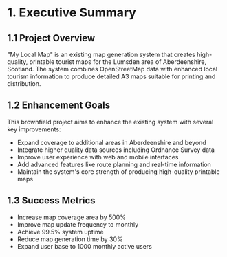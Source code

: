 # 1. Executive Summary

## 1.1 Project Overview
"My Local Map" is an existing map generation system that creates high-quality, printable tourist maps for the Lumsden area of Aberdeenshire, Scotland. The system combines OpenStreetMap data with enhanced local tourism information to produce detailed A3 maps suitable for printing and distribution.

## 1.2 Enhancement Goals
This brownfield project aims to enhance the existing system with several key improvements:
- Expand coverage to additional areas in Aberdeenshire and beyond
- Integrate higher quality data sources including Ordnance Survey data
- Improve user experience with web and mobile interfaces
- Add advanced features like route planning and real-time information
- Maintain the system's core strength of producing high-quality printable maps

## 1.3 Success Metrics
- Increase map coverage area by 500%
- Improve map update frequency to monthly
- Achieve 99.5% system uptime
- Reduce map generation time by 30%
- Expand user base to 1000 monthly active users